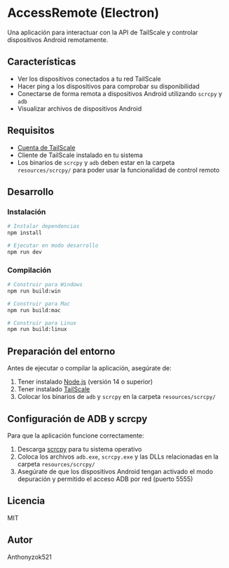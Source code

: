 # AccessRemote (Electron)

Una aplicación para interactuar con la API de TailScale y controlar dispositivos Android remotamente.

## Características

- Ver los dispositivos conectados a tu red TailScale
- Hacer ping a los dispositivos para comprobar su disponibilidad
- Conectarse de forma remota a dispositivos Android utilizando `scrcpy` y `adb`
- Visualizar archivos de dispositivos Android

## Requisitos

- [Cuenta de TailScale](https://tailscale.com/)
- Cliente de TailScale instalado en tu sistema
- Los binarios de `scrcpy` y `adb` deben estar en la carpeta `resources/scrcpy/` para poder usar la funcionalidad de control remoto

## Desarrollo

### Instalación

```bash
# Instalar dependencias
npm install

# Ejecutar en modo desarrollo
npm run dev
```

### Compilación

```bash
# Construir para Windows
npm run build:win

# Construir para Mac
npm run build:mac

# Construir para Linux
npm run build:linux
```

## Preparación del entorno

Antes de ejecutar o compilar la aplicación, asegúrate de:

1. Tener instalado [Node.js](https://nodejs.org/) (versión 14 o superior)
2. Tener instalado [TailScale](https://tailscale.com/download)
3. Colocar los binarios de `adb` y `scrcpy` en la carpeta `resources/scrcpy/`

## Configuración de ADB y scrcpy

Para que la aplicación funcione correctamente:

1. Descarga [scrcpy](https://github.com/Genymobile/scrcpy/releases) para tu sistema operativo
2. Coloca los archivos `adb.exe`, `scrcpy.exe` y las DLLs relacionadas en la carpeta `resources/scrcpy/`
3. Asegúrate de que los dispositivos Android tengan activado el modo depuración y permitido el acceso ADB por red (puerto 5555)

## Licencia

MIT

## Autor

Anthonyzok521
